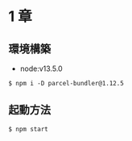 # 1 章
## 環境構築

- node:v13.5.0

```
$ npm i -D parcel-bundler@1.12.5
```
## 起動方法

```
$ npm start
```